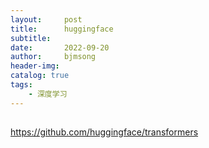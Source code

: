 ```yaml
---
layout:     post
title:      huggingface
subtitle:   
date:       2022-09-20
author:     bjmsong
header-img: 
catalog: true
tags:
    - 深度学习
---
```

## 
https://github.com/huggingface/transformers


